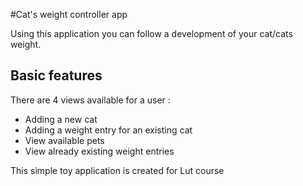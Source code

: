 #Cat's weight controller app

Using this application you can follow a development of your cat/cats weight.

## Basic features
There are 4 views available for a user :
- Adding a new cat
- Adding a weight entry for an existing cat
- View available pets
- View already existing weight entries


This simple toy application is created for Lut course